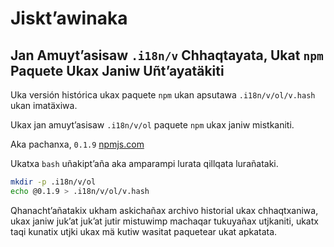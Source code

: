 # Jiskt’awinaka

## Jan Amuyt’asisaw `.i18n/v` Chhaqtayata, Ukat `npm` Paquete Ukax Janiw Uñt’ayatäkiti

Uka versión histórica ukax paquete `npm` ukan apsutawa `.i18n/v/ol/v.hash` ukan imatäxiwa.

Ukax jan amuyt’asisaw `.i18n/v/ol` paquete `npm` ukax janiw mistkaniti.

Aka pachanxa, `0.1.9` [npmjs.com](//npmjs.com)

Ukatxa `bash` uñakipt’aña aka amparampi lurata qillqata lurañataki.

```bash
mkdir -p .i18n/v/ol
echo @0.1.9 > .i18n/v/ol/v.hash
```

Qhanacht’añatakix ukham askichañax archivo historial ukax chhaqtxaniwa, ukax janiw juk’at juk’at jutir mistuwimp machaqar tukuyañax utjkaniti, ukatx taqi kunatix utjki ukax mä kutiw wasitat paquetear ukat apkatata.